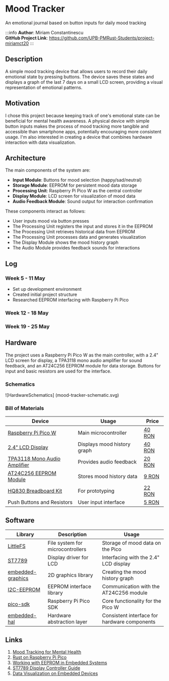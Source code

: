 # Mood Tracker

An emotional journal based on button inputs for daily mood tracking

:::info
**Author**: Miriam Constantinescu \
**GitHub Project Link**: https://github.com/UPB-PMRust-Students/project-miriamct20
:::

## Description
A simple mood tracking device that allows users to record their daily emotional state by pressing buttons. The device saves these states and displays a graph of the last 7 days on a small LCD screen, providing a visual representation of emotional patterns.

## Motivation
I chose this project because keeping track of one's emotional state can be beneficial for mental health awareness. A physical device with simple button inputs makes the process of mood tracking more tangible and accessible than smartphone apps, potentially encouraging more consistent usage. I'm also interested in creating a device that combines hardware interaction with data visualization.

## Architecture
The main components of the system are:
- **Input Module**: Buttons for mood selection (happy/sad/neutral)
- **Storage Module**: EEPROM for persistent mood data storage
- **Processing Unit**: Raspberry Pi Pico W as the central controller
- **Display Module**: LCD screen for visualization of mood data
- **Audio Feedback Module**: Sound output for interaction confirmation

These components interact as follows:
- User inputs mood via button presses
- The Processing Unit registers the input and stores it in the EEPROM
- The Processing Unit retrieves historical data from EEPROM
- The Processing Unit processes data and generates visualization
- The Display Module shows the mood history graph
- The Audio Module provides feedback sounds for interactions

## Log

### Week 5 - 11 May
- Set up development environment
- Created initial project structure
- Researched EEPROM interfacing with Raspberry Pi Pico

### Week 12 - 18 May

### Week 19 - 25 May

## Hardware
The project uses a Raspberry Pi Pico W as the main controller, with a 2.4" LCD screen for display, a TPA3118 mono audio amplifier for sound feedback, and an AT24C256 EEPROM module for data storage. Buttons for input and basic resistors are used for the interface.

### Schematics

![HardwareSchematics] (mood-tracker-schematic.svg)

### Bill of Materials
| Device | Usage | Price |
|--------|--------|-------|
| [Raspberry Pi Pico W](https://www.raspberrypi.com/documentation/microcontrollers/raspberry-pi-pico.html) | Main microcontroller | [40 RON](https://www.optimusdigital.ro/en/raspberry-pi-boards/12394-raspberry-pi-pico-w.html) |
| [2.4" LCD Display](https://www.adafruit.com/product/2478) | Displays mood history graph | [40 RON](https://www.optimusdigital.ro/en/displays/lcd-displays) |
| [TPA3118 Mono Audio Amplifier](https://www.ti.com/product/TPA3118) | Provides audio feedback | [20 RON](https://www.optimusdigital.ro/en/audio-modules) |
| [AT24C256 EEPROM Module](https://www.microchip.com/wwwproducts/en/AT24C256) | Stores mood history data | [9 RON](https://www.optimusdigital.ro/en/storage-modules) |
| [HQ830 Breadboard Kit](https://www.optimusdigital.ro/en/breadboards/hq830-breadboard-kit) | For prototyping | [22 RON](https://www.optimusdigital.ro/en/breadboards/hq830-breadboard-kit) |
| Push Buttons and Resistors | User input interface | [5 RON](https://www.optimusdigital.ro/en/buttons-and-switches) |

## Software
| Library | Description | Usage |
|---------|-------------|-------|
| [LittleFS](https://github.com/littlefs-project/littlefs) | File system for microcontrollers | Storage of mood data on the Pico |
| [ST7789](https://github.com/almindor/st7789) | Display driver for LCD | Interfacing with the 2.4" LCD display |
| [embedded-graphics](https://github.com/embedded-graphics/embedded-graphics) | 2D graphics library | Creating the mood history graph |
| [I2C-EEPROM](https://github.com/arduino-libraries/Arduino_EEPROM) | EEPROM interface library | Communication with the AT24C256 module |
| [pico-sdk](https://github.com/raspberrypi/pico-sdk) | Raspberry Pi Pico SDK | Core functionality for the Pico W |
| [embedded-hal](https://github.com/rust-embedded/embedded-hal) | Hardware abstraction layer | Consistent interface for hardware components |

## Links
1. [Mood Tracking for Mental Health](https://www.verywellmind.com/mood-tracking-4171656)
2. [Rust on Raspberry Pi Pico](https://github.com/rp-rs/rp-hal)
3. [Working with EEPROM in Embedded Systems](https://www.embedded.com/working-with-eeprom-in-embedded-systems/)
4. [ST7789 Display Controller Guide](https://cdn-shop.adafruit.com/datasheets/ST7789V.pdf)
5. [Data Visualization on Embedded Devices](https://www.embedded.com/data-visualization-techniques-for-embedded-systems/)